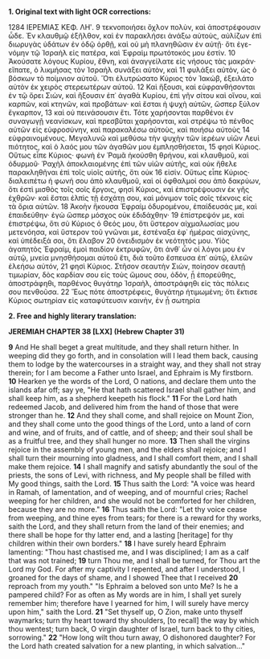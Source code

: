 **1. Original text with light OCR corrections:**

1284 ΙΕΡΕΜΙΑΣ ΚΕΦ. ΛΗʹ.
9 τεκνοποιήσει ὄχλον πολὺν, καὶ ἀποστρέφουσιν ὧδε. Ἐν κλαυθμῷ
ἐξῆλθον, καὶ ἐν παρακλήσει ἀνάξω αὐτοὺς, αὐλίζων ἐπὶ διωρυγὰς
ὑδάτων ἐν ὁδῷ ὀρθῇ, καὶ οὐ μὴ πλανηθῶσιν ἐν αὐτῇ· ὅτι ἐγε-
νόμην τῷ Ἰσραὴλ εἰς πατέρα, καὶ Ἐφραὶμ πρωτότοκός μου ἐστίν.
10 Ἀκούσατε λόγους Κυρίου, ἔθνη, καὶ ἀναγγείλατε εἰς νήσους
τὰς μακράν· εἴπατε, ὁ λικμήσας τὸν Ἰσραὴλ συνάξει αὐτὸν, καὶ
11 φυλάξει αὐτὸν, ὡς ὁ βόσκων τὸ ποίμνιον αὐτοῦ. Ὅτι ἐλυτρώσατο
Κύριος τὸν Ἰακώβ, ἐξειλάτο αὐτὸν ἐκ χειρὸς στερεωτέρων αὐτοῦ.
12 Καὶ ἥξουσι, καὶ εὐφρανθήσονται ἐν τῷ ὄρει Σιὼν, καὶ ἥξουσιν ἐπ᾿
ἀγαθὰ Κυρίου, ἐπὶ γῆν σίτου καὶ οἴνου, καὶ καρπῶν, καὶ κτηνῶν,
καὶ προβάτων· καὶ ἔσται ἡ ψυχὴ αὐτῶν, ὥσπερ ξύλον ἔγκαρπον,
13 καὶ οὐ πεινάσουσιν ἔτι. Τότε χαρήσονται παρθένοι ἐν συναγωγῇ
νεανίσκων, καὶ πρεσβῦται χαρήσονται, καὶ στρέψω τὸ πένθος αὐτῶν
εἰς εὐφροσύνην, καὶ παρακαλέσω αὐτοὺς, καὶ ποιήσω αὐτοὺς
14 εὐφραινομένους. Μεγαλυνῶ καὶ μεθύσω τὴν ψυχὴν τῶν ἱερέων
υἱῶν Λευὶ πιότητος, καὶ ὁ λαός μου τῶν ἀγαθῶν μου ἐμπλησθήσεται,
15 φησὶ Κύριος. Οὕτως εἶπε Κύριος· φωνὴ ἐν Ῥαμᾶ ἠκούσθη θρήνου,
καὶ κλαυθμοῦ, καὶ ὀδυρμοῦ· Ῥαχὴλ ἀποκλαιομένης ἐπὶ τῶν υἱῶν
αὐτῆς, καὶ οὐκ ἤθελε παρακληθῆναι ἐπὶ τοῖς υἱοῖς αὐτῆς, ὅτι οὐκ
16 εἰσίν. Οὕτως εἶπε Κύριος· διαλειπέτω ἡ φωνή σου ἀπὸ κλαυθμοῦ,
καὶ οἱ ὀφθαλμοί σου ἀπὸ δακρύων, ὅτι ἐστὶ μισθὸς τοῖς σοῖς ἔργοις,
φησὶ Κύριος, καὶ ἐπιστρέψουσιν ἐκ γῆς ἐχθρῶν· καὶ ἔσται ἐλπὶς τῇ
ἐσχάτῃ σου, καὶ μόνιμον τοῖς σοῖς τέκνοις εἰς τὰ ὅρια αὐτῶν.
18 Ἀκοὴν ἤκουσα Ἐφραὶμ ὀδυρομένου, ἐπαίδευσάς με, καὶ ἐπαιδεύθην·
ἐγὼ ὥσπερ μόσχος οὐκ ἐδιδάχθην·
19 ἐπίστρεψόν με, καὶ ἐπιστρέψω, ὅτι σὺ Κύριος ὁ Θεός μου, ὅτι
ὕστερον αἰχμαλωσίας μου μετενόησα, καὶ ὕστερον τοῦ γνῶναι με,
ἐστέναξα ἐφ᾿ ἡμέρας αἰσχύνης, καὶ ὑπέδειξά σοι, ὅτι ἔλαβον
20 ὀνειδισμὸν ἐκ νεότητός μου. Υἱὸς ἀγαπητὸς Ἐφραὶμ, ἐμοὶ παιδίον
ἐκτρυφῶν, ὅτι ἀνθ᾿ ὧν οἱ λόγοι μου ἐν αὐτῷ, μνεία μνησθήσομαι
αὐτοῦ ἔτι, διὰ τοῦτο ἔσπευσα ἐπ᾿ αὐτῷ, ἐλεῶν ἐλεήσω αὐτόν,
21 φησὶ Κύριος. Στῆσον σεαυτὴν Σιὼν, ποίησον σεαυτῇ τιμωρίαν,
δὸς καρδίαν σου εἰς τοὺς ὤμους σου, ὁδὸν, ᾗ ἐπορεύθης, ἀποστράφηθι,
παρθένος θυγάτηρ Ἰσραὴλ, ἀποστράφηθι εἰς τὰς πόλεις σου πενθοῦσα.
22 Ἕως πότε ἀποστρέφεις, θυγάτηρ ἡτιμωμένη; ὅτι ἔκτισε Κύριος
σωτηρίαν εἰς καταφύτευσιν καινὴν, ἐν ᾗ σωτηρία

**2. Free and highly literary translation:**

**JEREMIAH CHAPTER 38 [LXX] (Hebrew Chapter 31)**

**9** And He shall beget a great multitude, and they shall return hither. In weeping did they go forth, and in consolation will I lead them back, causing them to lodge by the watercourses in a straight way, and they shall not stray therein; for I am become a Father unto Israel, and Ephraim is My firstborn.
**10** Hearken ye the words of the Lord, O nations, and declare them unto the islands afar off; say ye, "He that hath scattered Israel shall gather him, and shall keep him, as a shepherd keepeth his flock."
**11** For the Lord hath redeemed Jacob, and delivered him from the hand of those that were stronger than he.
**12** And they shall come, and shall rejoice on Mount Zion, and they shall come unto the good things of the Lord, unto a land of corn and wine, and of fruits, and of cattle, and of sheep; and their soul shall be as a fruitful tree, and they shall hunger no more.
**13** Then shall the virgins rejoice in the assembly of young men, and the elders shall rejoice; and I shall turn their mourning into gladness, and I shall comfort them, and I shall make them rejoice.
**14** I shall magnify and satisfy abundantly the soul of the priests, the sons of Levi, with richness, and My people shall be filled with My good things, saith the Lord.
**15** Thus saith the Lord: "A voice was heard in Ramah, of lamentation, and of weeping, and of mournful cries; Rachel weeping for her children, and she would not be comforted for her children, because they are no more."
**16** Thus saith the Lord: "Let thy voice cease from weeping, and thine eyes from tears; for there is a reward for thy works, saith the Lord, and they shall return from the land of their enemies; and there shall be hope for thy latter end, and a lasting [heritage] for thy children within their own borders."
**18** I have surely heard Ephraim lamenting: "Thou hast chastised me, and I was disciplined; I am as a calf that was not trained;
**19** turn Thou me, and I shall be turned, for Thou art the Lord my God. For after my captivity I repented, and after I understood, I groaned for the days of shame, and I showed Thee that I received
**20** reproach from my youth." "Is Ephraim a beloved son unto Me? Is he a pampered child? For as often as My words are in him, I shall yet surely remember him; therefore have I yearned for him, I will surely have mercy upon him," saith the Lord.
**21** "Set thyself up, O Zion, make unto thyself waymarks; turn thy heart toward thy shoulders, [to recall] the way by which thou wentest; turn back, O virgin daughter of Israel, turn back to thy cities, sorrowing."
**22** "How long wilt thou turn away, O dishonored daughter? For the Lord hath created salvation for a new planting, in which salvation..."